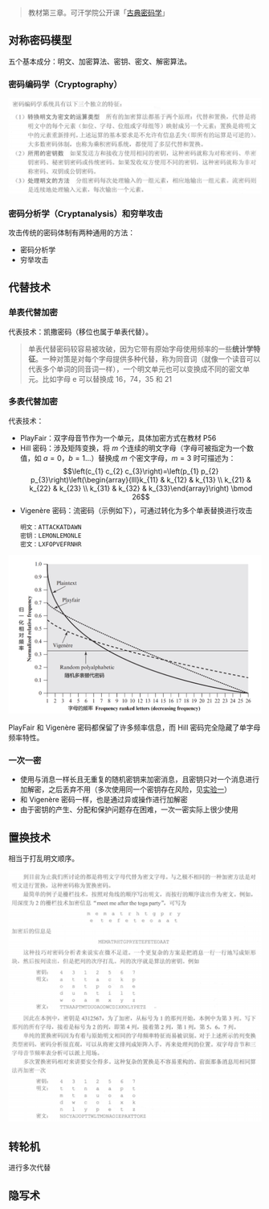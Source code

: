 > 教材第三章。可汗学院公开课「[古典密码学](http://open.163.com/newview/movie/courseintro?newurl=%2Fspecial%2FKhan%2Fancientcryptography.html)」

## 对称密码模型
五个基本成分：明文、加密算法、密钥、密文、解密算法。

### 密码编码学（Cryptography）

![](_images/summary-classical-encryption-1.png ':class=resizedImage')

### 密码分析学（Cryptanalysis）和穷举攻击

攻击传统的密码体制有两种通用的方法：
- 密码分析学
- 穷举攻击

## 代替技术

### 单表代替加密

代表技术：凯撒密码（移位也属于单表代替）。

> 单表代替密码较容易被攻破，因为它带有原始字母使用频率的一些**统计学特征**。一种对策是对每个字母提供多种代替，称为同音词（就像一个读音可以代表多个单词的同音词一样），一个明文单元也可以变换成不同的密文单元。比如字母 e 可以替换成 16，74，35 和 21

### 多表代替加密

代表技术：
- PlayFair：双字母音节作为一个单元，具体加密方式在教材 P56
- Hill 密码：涉及矩阵变换，将 $m$ 个连续的明文字母（字母可被指定为一个数值，如 $a=0$，$b=1$...）替换成 $m$ 个密文字母，$m = 3$ 时可描述为：
  $$\left(c_{1} c_{2} c_{3}\right)=\left(p_{1} p_{2} p_{3}\right)\left(\begin{array}{lll}k_{11} & k_{12} & k_{13} \\ k_{21} & k_{22} & k_{23} \\ k_{31} & k_{32} & k_{33}\end{array}\right) \bmod 26$$
- Vigenère 密码：流密码（示例如下），可通过转化为多个单表替换进行攻击
  ```
  明文：ATTACKATDAWN
  密钥：LEMONLEMONLE
  密文：LXFOPVEFRNHR
  ```

![](_images/summary-classical-encryption-3.png ':class=resizedImage')

PlayFair 和 Vigenère 密码都保留了许多频率信息，而 Hill 密码完全隐藏了单字母频率特性。

### 一次一密

- 使用与消息一样长且无重复的随机密钥来加密消息，且密钥只对一个消息进行加解密，之后丢弃不用（多次使用同一个密钥存在风险，见[实验一](course/cryptography/lab-1.md)）
- 和 Vigenère 密码一样，也是通过异或操作进行加解密
- 由于密钥的产生、分配和保护问题存在困难，一次一密实际上很少使用

## 置换技术

相当于打乱明文顺序。

![](_images/summary-classical-encryption-4.png ':class=resizedImage')

## 转轮机

进行多次代替

## 隐写术
